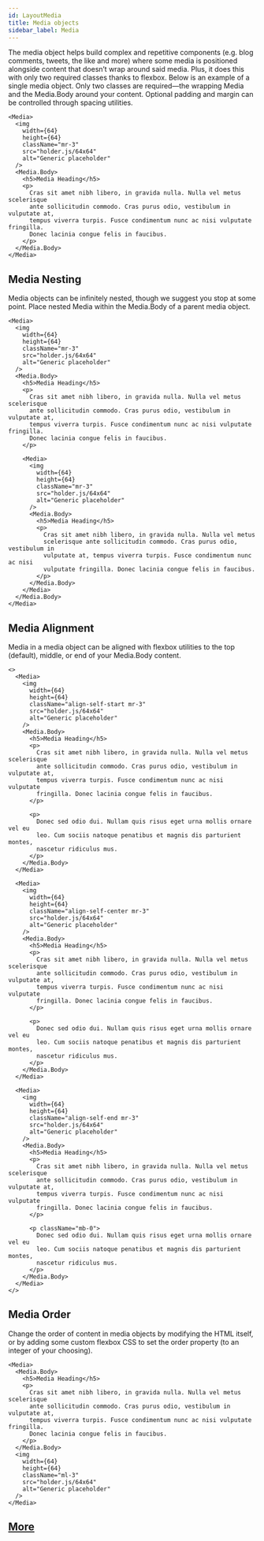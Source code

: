 ```yaml
---
id: LayoutMedia
title: Media objects
sidebar_label: Media
---
```


The media object helps build complex and repetitive components (e.g. blog comments, tweets, the like and more) where some media is positioned alongside content that doesn’t wrap around said media. Plus, it does this with only two required classes thanks to flexbox. Below is an example of a single media object. Only two classes are required—the wrapping Media and the Media.Body around your content. Optional padding and margin can be controlled through spacing utilities.

```
<Media>
  <img
    width={64}
    height={64}
    className="mr-3"
    src="holder.js/64x64"
    alt="Generic placeholder"
  />
  <Media.Body>
    <h5>Media Heading</h5>
    <p>
      Cras sit amet nibh libero, in gravida nulla. Nulla vel metus scelerisque
      ante sollicitudin commodo. Cras purus odio, vestibulum in vulputate at,
      tempus viverra turpis. Fusce condimentum nunc ac nisi vulputate fringilla.
      Donec lacinia congue felis in faucibus.
    </p>
  </Media.Body>
</Media>
```

## Media Nesting

Media objects can be infinitely nested, though we suggest you stop at some point. Place nested Media within the Media.Body of a parent media object.

```
<Media>
  <img
    width={64}
    height={64}
    className="mr-3"
    src="holder.js/64x64"
    alt="Generic placeholder"
  />
  <Media.Body>
    <h5>Media Heading</h5>
    <p>
      Cras sit amet nibh libero, in gravida nulla. Nulla vel metus scelerisque
      ante sollicitudin commodo. Cras purus odio, vestibulum in vulputate at,
      tempus viverra turpis. Fusce condimentum nunc ac nisi vulputate fringilla.
      Donec lacinia congue felis in faucibus.
    </p>

    <Media>
      <img
        width={64}
        height={64}
        className="mr-3"
        src="holder.js/64x64"
        alt="Generic placeholder"
      />
      <Media.Body>
        <h5>Media Heading</h5>
        <p>
          Cras sit amet nibh libero, in gravida nulla. Nulla vel metus
          scelerisque ante sollicitudin commodo. Cras purus odio, vestibulum in
          vulputate at, tempus viverra turpis. Fusce condimentum nunc ac nisi
          vulputate fringilla. Donec lacinia congue felis in faucibus.
        </p>
      </Media.Body>
    </Media>
  </Media.Body>
</Media>
```

## Media Alignment

Media in a media object can be aligned with flexbox utilities to the top (default), middle, or end of your Media.Body content.

```
<>
  <Media>
    <img
      width={64}
      height={64}
      className="align-self-start mr-3"
      src="holder.js/64x64"
      alt="Generic placeholder"
    />
    <Media.Body>
      <h5>Media Heading</h5>
      <p>
        Cras sit amet nibh libero, in gravida nulla. Nulla vel metus scelerisque
        ante sollicitudin commodo. Cras purus odio, vestibulum in vulputate at,
        tempus viverra turpis. Fusce condimentum nunc ac nisi vulputate
        fringilla. Donec lacinia congue felis in faucibus.
      </p>

      <p>
        Donec sed odio dui. Nullam quis risus eget urna mollis ornare vel eu
        leo. Cum sociis natoque penatibus et magnis dis parturient montes,
        nascetur ridiculus mus.
      </p>
    </Media.Body>
  </Media>

  <Media>
    <img
      width={64}
      height={64}
      className="align-self-center mr-3"
      src="holder.js/64x64"
      alt="Generic placeholder"
    />
    <Media.Body>
      <h5>Media Heading</h5>
      <p>
        Cras sit amet nibh libero, in gravida nulla. Nulla vel metus scelerisque
        ante sollicitudin commodo. Cras purus odio, vestibulum in vulputate at,
        tempus viverra turpis. Fusce condimentum nunc ac nisi vulputate
        fringilla. Donec lacinia congue felis in faucibus.
      </p>

      <p>
        Donec sed odio dui. Nullam quis risus eget urna mollis ornare vel eu
        leo. Cum sociis natoque penatibus et magnis dis parturient montes,
        nascetur ridiculus mus.
      </p>
    </Media.Body>
  </Media>

  <Media>
    <img
      width={64}
      height={64}
      className="align-self-end mr-3"
      src="holder.js/64x64"
      alt="Generic placeholder"
    />
    <Media.Body>
      <h5>Media Heading</h5>
      <p>
        Cras sit amet nibh libero, in gravida nulla. Nulla vel metus scelerisque
        ante sollicitudin commodo. Cras purus odio, vestibulum in vulputate at,
        tempus viverra turpis. Fusce condimentum nunc ac nisi vulputate
        fringilla. Donec lacinia congue felis in faucibus.
      </p>

      <p className="mb-0">
        Donec sed odio dui. Nullam quis risus eget urna mollis ornare vel eu
        leo. Cum sociis natoque penatibus et magnis dis parturient montes,
        nascetur ridiculus mus.
      </p>
    </Media.Body>
  </Media>
</>
```

## Media Order

Change the order of content in media objects by modifying the HTML itself, or by adding some custom flexbox CSS to set the order property (to an integer of your choosing).

```
<Media>
  <Media.Body>
    <h5>Media Heading</h5>
    <p>
      Cras sit amet nibh libero, in gravida nulla. Nulla vel metus scelerisque
      ante sollicitudin commodo. Cras purus odio, vestibulum in vulputate at,
      tempus viverra turpis. Fusce condimentum nunc ac nisi vulputate fringilla.
      Donec lacinia congue felis in faucibus.
    </p>
  </Media.Body>
  <img
    width={64}
    height={64}
    className="ml-3"
    src="holder.js/64x64"
    alt="Generic placeholder"
  />
</Media>
```

## [More](https://react-bootstrap.github.io/layout/media/#media-list)

